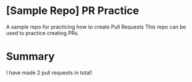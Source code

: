 # [Sample Repo] PR Practice
A sample repo for practicing how to create Pull Requests
This repo can be used to practice creating PRs.

# Summary
I have made 2 pull requests in total!